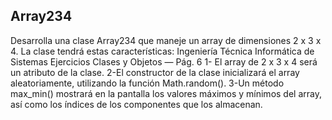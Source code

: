 ## Array234
<p>
Desarrolla una clase Array234 que maneje un array de dimensiones 2 x 3 x 4. La clase
tendrá estas características:
Ingeniería Técnica Informática de Sistemas
Ejercicios Clases y Objetos — Pág. 6
1- El array de 2 x 3 x 4 será un atributo de la clase.
2-El constructor de la clase inicializará el array aleatoriamente, utilizando la función
Math.random().
3-Un método max_min() mostrará en la pantalla los valores máximos y mínimos del
array, así como los índices de los componentes que los almacenan. <p>